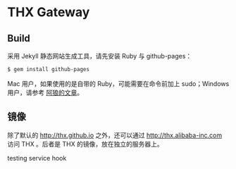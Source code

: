 # THX Gateway

## Build

采用 Jekyll 静态网站生成工具，请先安装 Ruby 与 github-pages：

```bash
$ gem install github-pages
```

Mac 用户，如果使用的是自带的 Ruby，可能需要在命令前加上 sudo；Windows 用户，请参考
[阿狼的文章](http://stormtea123.github.io/jekyll-window7.av/)。

## 镜像

除了默认的 http://thx.github.io 之外，还可以通过 http://thx.alibaba-inc.com 访问 
THX 。后者是 THX 的镜像，放在独立的服务器上。

testing service hook

